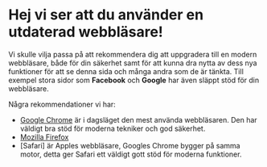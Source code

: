 # Hej vi ser att du använder en utdaterad webbläsare!
Vi skulle vilja passa på att rekommendera dig att uppgradera till en modern webbläsare, både för din säkerhet samt för att kunna dra nytta av dess nya funktioner för att se denna sida och många andra som de är tänkta. Till exempel stora sidor som __Facebook__ och __Google__ har även släppt stöd för din webbläsare. 

Några rekommendationer vi har:
- [Google Chrome](#) är i dagsläget den mest använda webbläsaren. Den har väldigt bra stöd för moderna tekniker och god säkerhet.
- [Mozilla Firefox](#)
- [Safari] är Apples webbläsare, Googles Chrome bygger på samma motor, detta ger Safari ett väldigt gott stöd för moderna funktioner.